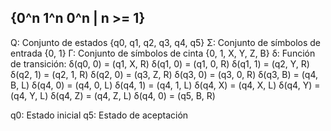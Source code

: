 
## {0^n 1^n 0^n | n >= 1}

Q: Conjunto de estados {q0, q1, q2, q3, q4, q5}
Σ: Conjunto de símbolos de entrada {0, 1}
Γ: Conjunto de símbolos de cinta {0, 1, X, Y, Z, B}
δ: Función de transición:
δ(q0, 0) = (q1, X, R)
δ(q1, 0) = (q1, 0, R)
δ(q1, 1) = (q2, Y, R)
δ(q2, 1) = (q2, 1, R)
δ(q2, 0) = (q3, Z, R)
δ(q3, 0) = (q3, 0, R)
δ(q3, B) = (q4, B, L)
δ(q4, 0) = (q4, 0, L)
δ(q4, 1) = (q4, 1, L)
δ(q4, X) = (q4, X, L)
δ(q4, Y) = (q4, Y, L)
δ(q4, Z) = (q4, Z, L)
δ(q4, 0) = (q5, B, R)

q0: Estado inicial
q5: Estado de aceptación


## 